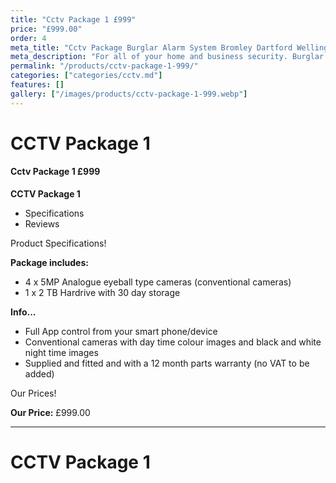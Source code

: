 ```yaml
---
title: "Cctv Package 1 £999"
price: "£999.00"
order: 4
meta_title: "Cctv Package Burglar Alarm System Bromley Dartford Welling - MyAlarm Security"
meta_description: "For all of your home and business security. Burglar Alarm Servicing, Burglar Alarm Installation, Alarm Battery and CCTV. Call 020 8302 4065"
permalink: "/products/cctv-package-1-999/"
categories: ["categories/cctv.md"]
features: []
gallery: ["/images/products/cctv-package-1-999.webp"]
---
```


# CCTV Package 1

#### Cctv Package 1 £999

**CCTV Package 1**

-   Specifications
-   Reviews

Product Specifications!


**Package includes:**

- 4 x 5MP Analogue eyeball type cameras (conventional cameras)
- 1 x 2 TB Hardrive with 30 day storage

**Info...**

- Full App control from your smart phone/device
- Conventional cameras with day time colour images and black and white night time images
- Supplied and fitted and with a 12 month parts warranty (no VAT to be added)


Our Prices!


**Our Price:** £999.00


------------------------------------------------------------------------

# CCTV Package 1